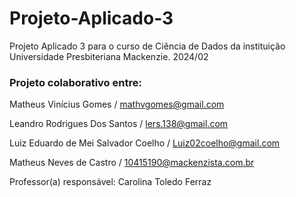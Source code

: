 # Projeto-Aplicado-3
Projeto Aplicado 3 para o curso de Ciência de Dados da instituição Universidade Presbiteriana Mackenzie. 2024/02


 ### Projeto colaborativo entre:
 
Matheus Vinícius Gomes / mathvgomes@gmail.com 

Leandro Rodrigues Dos Santos / lers.138@gmail.com 

Luiz Eduardo de Mei Salvador Coelho / Luiz02coelho@gmail.com 

Matheus Neves de Castro / 10415190@mackenzista.com.br 

Professor(a) responsável: Carolina Toledo Ferraz
